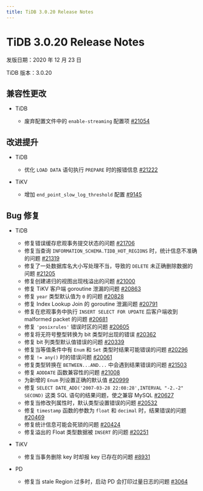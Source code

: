 ```yaml
---
title: TiDB 3.0.20 Release Notes
---
```


# TiDB 3.0.20 Release Notes

发版日期：2020 年 12 月 23 日

TiDB 版本：3.0.20

## 兼容性更改

+ TiDB

    - 废弃配置文件中的 `enable-streaming` 配置项 [#21054](https://github.com/pingcap/tidb/pull/21054)

## 改进提升

+ TiDB

    - 优化 `LOAD DATA` 语句执行 `PREPARE` 时的报错信息 [#21222](https://github.com/pingcap/tidb/pull/21222)

+ TiKV

    - 增加 `end_point_slow_log_threshold` 配置 [#9145](https://github.com/tikv/tikv/pull/9145)

## Bug 修复

+ TiDB

    - 修复错误缓存悲观事务提交状态的问题 [#21706](https://github.com/pingcap/tidb/pull/21706)
    - 修复当查询 `INFORMATION_SCHEMA.TIDB_HOT_REGIONS` 时，统计信息不准确的问题 [#21319](https://github.com/pingcap/tidb/pull/21319)
    - 修复了一处数据库名大小写处理不当，导致的 `DELETE` 未正确删除数据的问题 [#21205](https://github.com/pingcap/tidb/pull/21205)
    - 修复创建递归的视图出现栈溢出的问题 [#21000](https://github.com/pingcap/tidb/pull/21000)
    - 修复 TiKV 客户端 goroutine 泄漏的问题 [#20863](https://github.com/pingcap/tidb/pull/20863)
    - 修复 `year` 类型默认值为 `0` 的问题 [#20828](https://github.com/pingcap/tidb/pull/20828)
    - 修复 Index Lookup Join 的 goroutine 泄漏问题 [#20791](https://github.com/pingcap/tidb/pull/20791)
    - 修复在悲观事务中执行 `INSERT SELECT FOR UPDATE` 后客户端收到 malformed packet 的问题 [#20681](https://github.com/pingcap/tidb/pull/20681)
    - 修复 `'posixrules'` 错误时区的问题 [#20605](https://github.com/pingcap/tidb/pull/20605)
    - 修复将无符号整型转换为 bit 类型时出现的错误 [#20362](https://github.com/pingcap/tidb/pull/20362)
    - 修复 bit 列类型默认值错误的问题 [#20339](https://github.com/pingcap/tidb/pull/20339)
    - 修复当等值条件中有 `Enum` 和 `Set` 类型时结果可能错误的问题 [#20296](https://github.com/pingcap/tidb/pull/20296)
    - 修复 `!= any()` 时的错误问题 [#20061](https://github.com/pingcap/tidb/pull/20061)
    - 修复类型转换在 `BETWEEN...AND...` 中会遇到结果错误的问题 [#21503](https://github.com/pingcap/tidb/pull/21503)
    - 修复 `ADDDATE` 函数兼容性的问题 [#21008](https://github.com/pingcap/tidb/pull/21008)
    - 为新增的 `Enum` 列设置正确的默认值 [#20999](https://github.com/pingcap/tidb/pull/20999)
    - 修复 `SELECT DATE_ADD('2007-03-28 22:08:28',INTERVAL "-2.-2" SECOND)` 这类 SQL 语句的结果问题，使之兼容 MySQL [#20627](https://github.com/pingcap/tidb/pull/20627)
    - 修复当修改列属性时，默认类型设置错误的问题 [#20532](https://github.com/pingcap/tidb/pull/20532)
    - 修复 `timestamp` 函数的参数为 `float` 和 `decimal` 时，结果错误的问题 [#20469](https://github.com/pingcap/tidb/pull/20469)
    - 修复统计信息可能会死锁的问题 [#20424](https://github.com/pingcap/tidb/pull/20424)
    - 修复溢出的 Float 类型数据被 `INSERT` 的问题 [#20251](https://github.com/pingcap/tidb/pull/20251)

+ TiKV

    - 修复当事务删除 key 时却报 key 已存在的问题 [#8931](https://github.com/tikv/tikv/pull/8931)

+ PD

    - 修复当 stale Region 过多时，启动 PD 会打印过量日志的问题 [#3064](https://github.com/tikv/pd/pull/3064)
